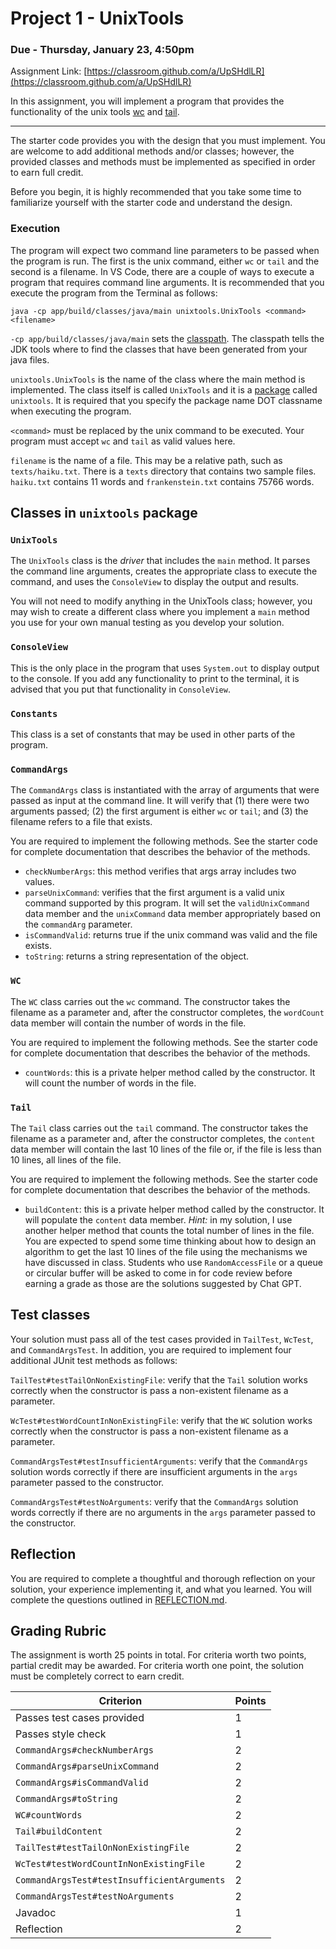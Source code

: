 # Project 1 - UnixTools
### Due - Thursday, January 23, 4:50pm

Assignment Link:
[https://classroom.github.com/a/UpSHdlLR](https://classroom.github.com/a/UpSHdlLR)

In this assignment, you will implement a program that provides the functionality
of the unix tools [wc](https://en.wikipedia.org/wiki/Wc_(Unix)) and [tail](https://en.wikipedia.org/wiki/Tail_(Unix)). 

<hr/>

The starter code provides you with the design that you must implement. You are
welcome to add additional methods and/or classes; however, the provided classes
and methods must be implemented as specified in order to earn full credit.

Before you begin, it is highly recommended that you take some time to
familiarize yourself with the starter code and understand the design.

### Execution

The program will expect two command line parameters to be passed when the
program is run. The first is the unix command, either `wc` or `tail` and the
second is a filename. In VS Code, there are a couple of ways to execute a
program that requires command line arguments. It is recommended that you execute
the program from the Terminal as follows:

```
java -cp app/build/classes/java/main unixtools.UnixTools <command> <filename>
```

`-cp app/build/classes/java/main` sets the
[classpath](https://docs.oracle.com/javase/tutorial/essential/environment/paths.html).
The classpath tells the JDK tools where to find the classes that have been
generated from your java files. 

`unixtools.UnixTools` is the name of the class where the main method is
implemented. The class itself is called `UnixTools` and it is a
[package](https://www.w3schools.com/java/java_packages.asp) called `unixtools`.
It is required that you specify the package name DOT classname when executing
the program.

`<command>` must be replaced by the unix command to be executed. Your program
must accept `wc` and `tail` as valid values here.

`filename` is the name of a file. This may be a relative path, such as
`texts/haiku.txt`. There is a `texts` directory that contains two sample files.
`haiku.txt` contains 11 words and `frankenstein.txt` contains 75766 words.

## Classes in `unixtools` package

### `UnixTools`

The `UnixTools` class is the *driver* that includes the `main` method. It parses
the command line arguments, creates the appropriate class to execute the
command, and uses the `ConsoleView` to display the output and results.

You will not need to modify anything in the UnixTools class; however, you may
wish to create a different class where you implement a `main` method you use for
your own manual testing as you develop your solution.

### `ConsoleView`

This is the only place in the program that uses `System.out` to display output
to the console. If you add any functionality to print to the terminal, it is
advised that you put that functionality in `ConsoleView`.

### `Constants`

This class is a set of constants that may be used in other parts of the program.

### `CommandArgs`

The `CommandArgs` class is instantiated with the array of arguments that were
passed as input at the command line. It will verify that (1) there were two
arguments passed; (2) the first argument is either `wc` or `tail`; and (3) the
filename refers to a file that exists.

You are required to implement the following methods. See the starter code for
complete documentation that describes the behavior of the methods.

- `checkNumberArgs`: this method verifies that args array includes two values. 
- `parseUnixCommand`: verifies that the first argument is a valid unix command
  supported by this program. It will set the `validUnixCommand` data member and
  the `unixCommand` data member appropriately based on the `commandArg` parameter.
- `isCommandValid`: returns true if the unix command was valid and the file exists.
- `toString`: returns a string representation of the object.

### `WC`

The `WC` class carries out the `wc` command. The constructor takes the
filename as a parameter and, after the constructor completes, the `wordCount` data
member will contain the number of words in the file.

You are required to implement the following methods. See the starter code for
complete documentation that describes the behavior of the methods.

- `countWords`: this is a private helper method called by the constructor. It
  will count the number of words in the file.

### `Tail`

The `Tail` class carries out the `tail` command. The constructor takes the
filename as a parameter and, after the constructor completes, the `content` data
member will contain the last 10 lines of the file or, if the file is less than
10 lines, all lines of the file.

You are required to implement the following methods. See the starter code for
complete documentation that describes the behavior of the methods.

- `buildContent`: this is a private helper method called by the constructor. It
  will populate the `content` data member. *Hint:* in my solution, I use another
  helper method that counts the total number of lines in the file. You are
  expected to spend some time thinking about how to design an algorithm to get
  the last 10 lines of the file using the mechanisms we have discussed in class.
  Students who use `RandomAccessFile` or a queue or circular buffer will be
  asked to come in for code review before earning a grade as those are the
  solutions suggested by Chat GPT.

## Test classes

Your solution must pass all of the test cases provided in `TailTest`, `WcTest`,
and `CommandArgsTest`. In addition, you are required to implement four
additional JUnit test methods as follows:

`TailTest#testTailOnNonExistingFile`: verify that the `Tail` solution works correctly when the constructor is pass a
non-existent filename as a parameter.

`WcTest#testWordCountInNonExistingFile`: verify that the `WC` solution works correctly when the constructor is pass a
non-existent filename as a parameter.

`CommandArgsTest#testInsufficientArguments`: verify that the `CommandArgs`
solution words correctly if there are insufficient arguments in the `args`
parameter passed to the constructor.

`CommandArgsTest#testNoArguments`: verify that the `CommandArgs`
solution words correctly if there are no arguments in the `args`
parameter passed to the constructor.

## Reflection

You are required to complete a thoughtful and thorough reflection on your
solution, your experience implementing it, and what you learned. You will
complete the questions outlined in [REFLECTION.md](REFLECTION.md).

## Grading Rubric

The assignment is worth 25 points in total. For criteria worth two points,
partial credit may be awarded. For criteria worth one point, the solution must
be completely correct to earn credit.

| Criterion | Points | 
| --------- | ------ |
| Passes test cases provided | 1 | 
| Passes style check | 1 | 
| `CommandArgs#checkNumberArgs` | 2 |
| `CommandArgs#parseUnixCommand` | 2 |
| `CommandArgs#isCommandValid` | 2 |
| `CommandArgs#toString` | 2 |
| `WC#countWords` | 2 |
| `Tail#buildContent` | 2 |
| `TailTest#testTailOnNonExistingFile` | 2 | 
| `WcTest#testWordCountInNonExistingFile` | 2 | 
| `CommandArgsTest#testInsufficientArguments` | 2 | 
| `CommandArgsTest#testNoArguments` | 2 | 
| Javadoc | 1 | 
| Reflection | 2 | 